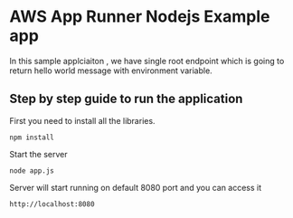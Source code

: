 # AWS App Runner Nodejs Example app

In this sample applciaiton , we have single root endpoint which is going to return hello world message with environment variable. 

## Step by step guide to run the application

First you need to install all the libraries.

```npm install```

Start the server

```node app.js```

Server will start running on default 8080 port and you can access it

```http://localhost:8080```

